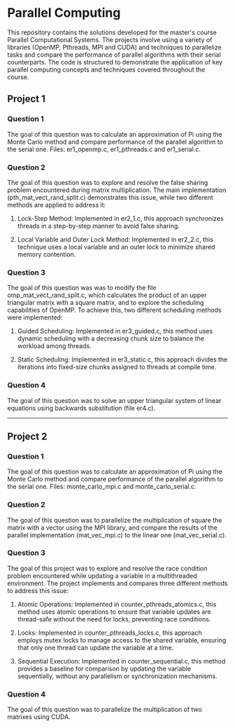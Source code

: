 # Parallel Computing

This repository contains the solutions developed for the master's course Parallel Computational Systems. The projects involve using a variety of libraries (OpenMP, Pthreads, MPI and CUDA) and techniques to parallelize tasks and compare the performance of parallel algorithms with their serial counterparts. The code is structured to demonstrate the application of key parallel computing concepts and techniques covered throughout the course.

## Project 1

### Question 1
The goal of this question was to calculate an approximation of Pi using the Monte Carlo method and compare performance of the parallel algorithm to the serial one. Files: er1_openmp.c, er1_pthreads.c and er1_serial.c.

### Question 2
The goal of this question was to explore and resolve the false sharing problem encountered during matrix multiplication. The main implementation (pth_mat_vect_rand_split.c) demonstrates this issue, while two different methods are applied to address it:

1. Lock-Step Method: Implemented in er2_1.c, this approach synchronizes threads in a step-by-step manner to avoid false sharing.

2. Local Variable and Outer Lock Method: Implemented in er2_2.c, this technique uses a local variable and an outer lock to minimize shared memory contention.

### Question 3
The goal of this question was was to modify the file omp_mat_vect_rand_split.c, which calculates the product of an upper triangular matrix with a square matrix, and to explore the scheduling capabilities of OpenMP. To achieve this, two different scheduling methods were implemented:
1. Guided Scheduling: Implemented in er3_guided.c, this method uses dynamic scheduling with a decreasing chunk size to balance the workload among threads.

2. Static Scheduling: Implemented in er3_static.c, this approach divides the iterations into fixed-size chunks assigned to threads at compile time.

### Question 4
The goal of this question was to solve an upper triangular system of linear equations using backwards substitution (file er4.c).

---

## Project 2

### Question 1
The goal of this question was to calculate an approximation of Pi using the Monte Carlo method and compare performance of the parallel algorithm to the serial one. Files: monte_carlo_mpi.c and monte_carlo_serial.c.

### Question 2
The goal of this question was to parallelize the multiplication of square the matrix with a vector using the MPI library, and compare the results of the parallel implementation (mat_vec_mpi.c) to the linear one (mat_vec_serial.c). 

### Question 3
The goal of this project was to explore and resolve the race condition problem encountered while updating a variable in a multithreaded environment. The project implements and compares three different methods to address this issue:
1. Atomic Operations: Implemented in counter_pthreads_atomics.c, this method uses atomic operations to ensure that variable updates are thread-safe without the need for locks, preventing race conditions.
   
2. Locks: Implemented in counter_pthreads_locks.c, this approach employs mutex locks to manage access to the shared variable, ensuring that only one thread can update the variable at a time.
  
3. Sequential Execution: Implemented in counter_sequential.c, this method provides a baseline for comparison by updating the variable sequentially, without any parallelism or synchronization mechanisms.

### Question 4
The goal of this question was to parallelize the multiplication of two matrixes using CUDA.
